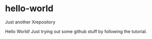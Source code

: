 # hello-world
Just another Xrepository

Hello World!
Just trying out some github stuff by following the tutorial.
